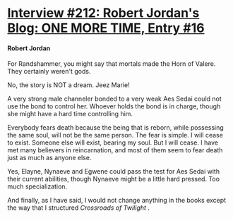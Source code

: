 # [Interview #212: Robert Jordan's Blog: ONE MORE TIME, Entry #16](https://www.theoryland.com/intvmain.php?i=212#16)

#### Robert Jordan

For Randshammer, you might say that mortals made the Horn of Valere. They certainly weren't gods.

No, the story is NOT a dream. Jeez Marie!

A very strong male channeler bonded to a very weak Aes Sedai could not use the bond to control her. Whoever holds the bond is in charge, though she might have a hard time controlling him.

Everybody fears death because the being that is reborn, while possessing the same soul, will not be the same person. The fear is simple. I will cease to exist. Someone else will exist, bearing my soul. But I will cease. I have met many believers in reincarnation, and most of them seem to fear death just as much as anyone else.

Yes, Elayne, Nynaeve and Egwene could pass the test for Aes Sedai with their current abilities, though Nynaeve might be a little hard pressed. Too much specialization.

And finally, as I have said, I would not change anything in the books except the way that I structured
*Crossroads of Twilight*
.

